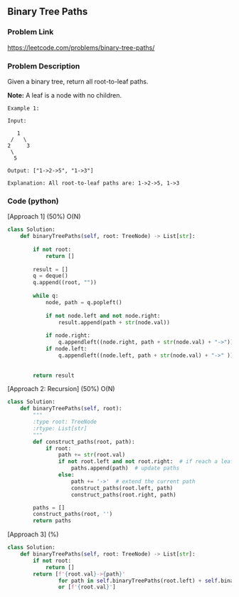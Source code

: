 ## Binary Tree Paths

### Problem Link

https://leetcode.com/problems/binary-tree-paths/

### Problem Description 

Given a binary tree, return all root-to-leaf paths.

**Note:** A leaf is a node with no children.

```
Example 1:

Input:

   1
 /   \
2     3
 \
  5

Output: ["1->2->5", "1->3"]

Explanation: All root-to-leaf paths are: 1->2->5, 1->3

```

### Code (python)

[Approach 1] (50%)  O(N)

```python
class Solution:
    def binaryTreePaths(self, root: TreeNode) -> List[str]:
        
        if not root:
            return []
        
        result = []
        q = deque()
        q.append((root, ""))
        
        while q:
            node, path = q.popleft()
            
            if not node.left and not node.right:
                result.append(path + str(node.val))
                
            if node.right:
                q.appendleft((node.right, path + str(node.val) + "->"))
            if node.left:
                q.appendleft((node.left, path + str(node.val) + "->" ))
                
                
        return result
```

[Approach 2: Recursion] (50%)  O(N)

```python
class Solution:
    def binaryTreePaths(self, root):
        """
        :type root: TreeNode
        :rtype: List[str]
        """
        def construct_paths(root, path):
            if root:
                path += str(root.val)
                if not root.left and not root.right:  # if reach a leaf
                    paths.append(path)  # update paths  
                else:
                    path += '->'  # extend the current path
                    construct_paths(root.left, path)
                    construct_paths(root.right, path)

        paths = []
        construct_paths(root, '')
        return paths
```

[Approach 3] (%)

```python
class Solution:
    def binaryTreePaths(self, root: TreeNode) -> List[str]:
        if not root:
            return []
        return [f'{root.val}->{path}' 
                for path in self.binaryTreePaths(root.left) + self.binaryTreePaths(root.right)] \
                or [f'{root.val}']
```